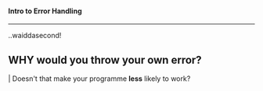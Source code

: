 #### Intro to Error Handling
---

..waiddasecond!

## WHY would you throw your own error?

| Doesn't that make your programme __**less**__ likely to work?
